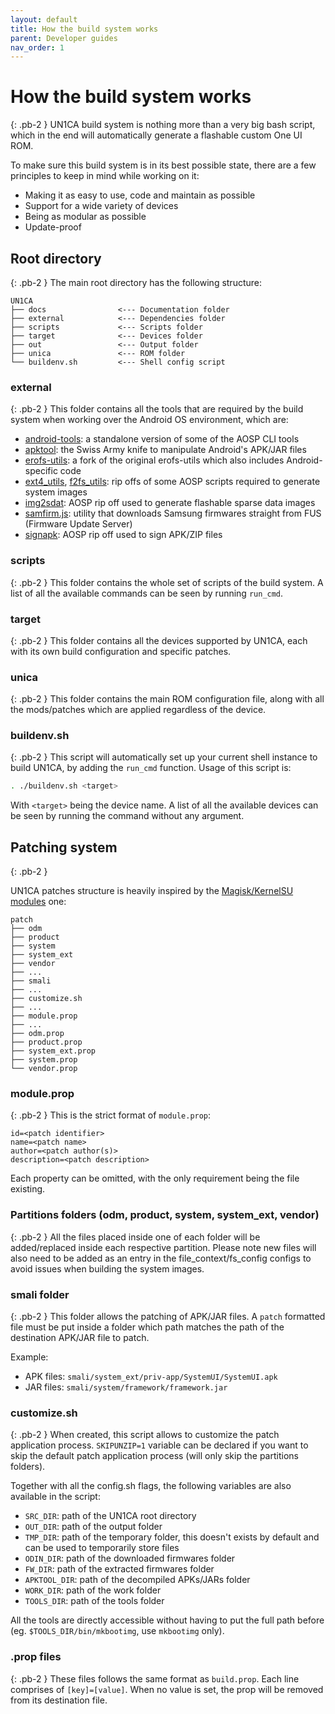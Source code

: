 ```yaml
---
layout: default
title: How the build system works
parent: Developer guides
nav_order: 1
---
```


# How the build system works
{: .pb-2 }
UN1CA build system is nothing more than a very big bash script, which in the end will automatically generate a flashable custom One UI ROM.

To make sure this build system is in its best possible state, there are a few principles to keep in mind while working on it:
- Making it as easy to use, code and maintain as possible
- Support for a wide variety of devices
- Being as modular as possible
- Update-proof

## Root directory
{: .pb-2 }
The main root directory has the following structure:

```tree
UN1CA
├── docs                <--- Documentation folder
├── external            <--- Dependencies folder
├── scripts             <--- Scripts folder
├── target              <--- Devices folder
├── out                 <--- Output folder
├── unica               <--- ROM folder
└── buildenv.sh         <--- Shell config script
```

### **external**
{: .pb-2 }
This folder contains all the tools that are required by the build system when working over the Android OS environment, which are:
- [android-tools](https://github.com/nmeum/android-tools): a standalone version of some of the AOSP CLI tools
- [apktool](https://github.com/iBotPeaches/Apktool): the Swiss Army knife to manipulate Android's APK/JAR files
- [erofs-utils](https://github.com/sekaiacg/erofs-utils): a fork of the original erofs-utils which also includes Android-specific code
- [ext4_utils](https://android.googlesource.com/platform/system/extras/+/refs/heads/main/ext4_utils/), [f2fs_utils](https://android.googlesource.com/platform/system/extras/+/refs/heads/main/f2fs_utils/): rip offs of some AOSP scripts required to generate system images
- [img2sdat](https://github.com/BlackMesa123/img2sdat): AOSP rip off used to generate flashable sparse data images
- [samfirm.js](https://github.com/DavidArsene/samfirm.js): utility that downloads Samsung firmwares straight from FUS (Firmware Update Server)
- [signapk](https://android.googlesource.com/platform/build/+/refs/heads/main/tools/signapk/): AOSP rip off used to sign APK/ZIP files

### **scripts**
{: .pb-2 }
This folder contains the whole set of scripts of the build system. A list of all the available commands can be seen by running `run_cmd`.

### **target**
{: .pb-2 }
This folder contains all the devices supported by UN1CA, each with its own build configuration and specific patches.

### **unica**
{: .pb-2 }
This folder contains the main ROM configuration file, along with all the mods/patches which are applied regardless of the device.

### **buildenv.sh**
{: .pb-2 }
This script will automatically set up your current shell instance to build UN1CA, by adding the `run_cmd` function. Usage of this script is:
```bash
. ./buildenv.sh <target>
```
With `<target>` being the device name. A list of all the available devices can be seen by running the command without any argument.

## Patching system
{: .pb-2 }

UN1CA patches structure is heavily inspired by the [Magisk/KernelSU modules](https://topjohnwu.github.io/Magisk/guides.html#magisk-modules) one:

```tree
patch
├── odm
├── product
├── system
├── system_ext
├── vendor
├── ...
├── smali
├── ...
├── customize.sh
├── ...
├── module.prop
├── ...
├── odm.prop
├── product.prop
├── system_ext.prop
├── system.prop
└── vendor.prop
```

### **module.prop**
{: .pb-2 }
This is the strict format of `module.prop`:
```
id=<patch identifier>
name=<patch name>
author=<patch author(s)>
description=<patch description>
```
Each property can be omitted, with the only requirement being the file existing.

### **Partitions folders (odm, product, system, system_ext, vendor)**
{: .pb-2 }
All the files placed inside one of each folder will be added/replaced inside each respective partition.
Please note new files will also need to be added as an entry in the file_context/fs_config configs to avoid issues when building the system images.

### **smali folder**
{: .pb-2 }
This folder allows the patching of APK/JAR files. A `patch` formatted file must be put inside a folder which path matches the path of the destination APK/JAR file to patch.

Example:
- APK files: `smali/system_ext/priv-app/SystemUI/SystemUI.apk`
- JAR files: `smali/system/framework/framework.jar`

### **customize.sh**
{: .pb-2 }
When created, this script allows to customize the patch application process. `SKIPUNZIP=1` variable can be declared if you want to skip the default patch application process (will only skip the partitions folders).

Together with all the config.sh flags, the following variables are also available in the script:
- `SRC_DIR`: path of the UN1CA root directory
- `OUT_DIR`: path of the output folder
- `TMP_DIR`: path of the temporary folder, this doesn't exists by default and can be used to temporarily store files
- `ODIN_DIR`: path of the downloaded firmwares folder
- `FW_DIR`: path of the extracted firmwares folder
- `APKTOOL_DIR`: path of the decompiled APKs/JARs folder
- `WORK_DIR`: path of the work folder
- `TOOLS_DIR`: path of the tools folder

All the tools are directly accessible without having to put the full path before (eg. `$TOOLS_DIR/bin/mkbootimg`, use `mkbootimg` only).

### **.prop files**
{: .pb-2 }
These files follows the same format as `build.prop`. Each line comprises of `[key]=[value]`. When no value is set, the prop will be removed from its destination file.
